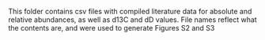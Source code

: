 This folder contains csv files with compiled literature data for absolute and relative abundances, as well as d13C and dD values. File names reflect what the contents are, and were used to generate Figures S2 and S3
